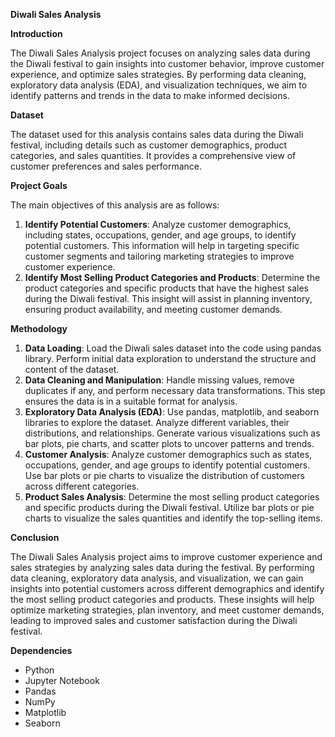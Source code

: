 ﻿****Diwali Sales Analysis****

**Introduction**

The Diwali Sales Analysis project focuses on analyzing sales data during the Diwali festival to gain insights into customer behavior, improve customer experience, and optimize sales strategies. By performing data cleaning, exploratory data analysis (EDA), and visualization techniques, we aim to identify patterns and trends in the data to make informed decisions.

**Dataset**

The dataset used for this analysis contains sales data during the Diwali festival, including details such as customer demographics, product categories, and sales quantities. It provides a comprehensive view of customer preferences and sales performance.

**Project Goals**

The main objectives of this analysis are as follows:

1. **Identify Potential Customers**: Analyze customer demographics, including states, occupations, gender, and age groups, to identify potential customers. This information will help in targeting specific customer segments and tailoring marketing strategies to improve customer experience.
1. **Identify Most Selling Product Categories and Products**: Determine the product categories and specific products that have the highest sales during the Diwali festival. This insight will assist in planning inventory, ensuring product availability, and meeting customer demands.

**Methodology**

1. **Data Loading**: Load the Diwali sales dataset into the code using pandas library. Perform initial data exploration to understand the structure and content of the dataset.
1. **Data Cleaning and Manipulation**: Handle missing values, remove duplicates if any, and perform necessary data transformations. This step ensures the data is in a suitable format for analysis.
1. **Exploratory Data Analysis (EDA)**: Use pandas, matplotlib, and seaborn libraries to explore the dataset. Analyze different variables, their distributions, and relationships. Generate various visualizations such as bar plots, pie charts, and scatter plots to uncover patterns and trends.
1. **Customer Analysis**: Analyze customer demographics such as states, occupations, gender, and age groups to identify potential customers. Use bar plots or pie charts to visualize the distribution of customers across different categories.
1. **Product Sales Analysis**: Determine the most selling product categories and specific products during the Diwali festival. Utilize bar plots or pie charts to visualize the sales quantities and identify the top-selling items.

**Conclusion**

The Diwali Sales Analysis project aims to improve customer experience and sales strategies by analyzing sales data during the festival. By performing data cleaning, exploratory data analysis, and visualization, we can gain insights into potential customers across different demographics and identify the most selling product categories and products. These insights will help optimize marketing strategies, plan inventory, and meet customer demands, leading to improved sales and customer satisfaction during the Diwali festival.

**Dependencies**

- Python 
- Jupyter Notebook
- Pandas
- NumPy
- Matplotlib
- Seaborn 

